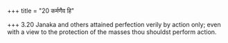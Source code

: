 +++
title = "20 कर्मणैव हि"

+++
3.20 Janaka and others attained perfection verily by action only; even
with a view to the protection of the masses thou shouldst perform
action.
